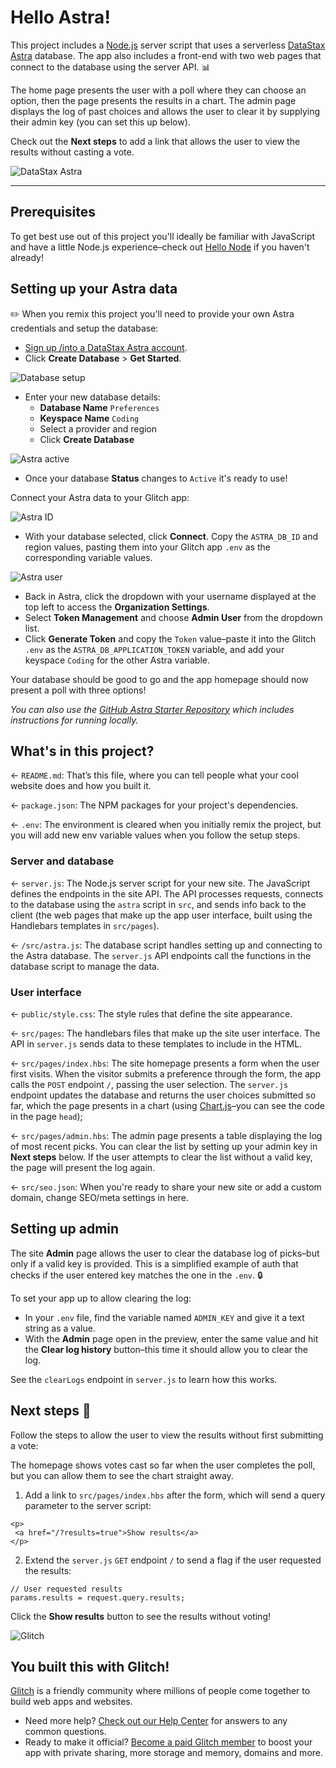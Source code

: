 # Hello Astra!

This project includes a [Node.js](https://nodejs.org/en/about/) server script that uses a serverless [DataStax Astra](https://astra.datastax.com) database. The app also includes a front-end with two web pages that connect to the database using the server API. 📊

The home page presents the user with a poll where they can choose an option, then the page presents the results in a chart. The admin page displays the log of past choices and allows the user to clear it by supplying their admin key (you can set this up below). 

Check out the __Next steps__ to add a link that allows the user to view the results without casting a vote.

![DataStax Astra](https://raw.githubusercontent.com/DataStax-Examples/sample-app-template/master/screenshots/astra-sample-app-default.png)

_____________________________________________________________________

## Prerequisites

To get best use out of this project you'll ideally be familiar with JavaScript and have a little Node.js experience–check out [Hello Node](https://glitch.com/~glitch-hello-node) if you haven't already!

## Setting up your Astra data

✏️ When you remix this project you'll need to provide your own Astra credentials and setup the database:

* [Sign up /into a DataStax Astra account](https://astra.datastax.com/register?utm_source=github&utm_medium=referral&utm_campaign=astra-glitch-react-express-starter).
* Click __Create Database__ &gt; __Get Started__.

![Database setup](https://cdn.glitch.com/ae313032-8fbd-4b72-bdc1-d5a86e415b34%2Fastra-db-setup.jpg?v=1623160620637)

* Enter your new database details:
  * __Database Name__ `Preferences`
  * __Keyspace Name__ `Coding`
  * Select a provider and region
  * Click __Create Database__

![Astra active](https://cdn.glitch.com/ae313032-8fbd-4b72-bdc1-d5a86e415b34%2Fastra-active.jpg?v=1623160649093)

* Once your database __Status__ changes to `Active` it's ready to use!

Connect your Astra data to your Glitch app:

![Astra ID](https://cdn.glitch.com/ae313032-8fbd-4b72-bdc1-d5a86e415b34%2Fastra-id.jpg?v=1623160673028)

* With your database selected, click __Connect__. Copy the `ASTRA_DB_ID` and region values, pasting them into your Glitch app `.env` as the corresponding variable values.

![Astra user](https://cdn.glitch.com/ae313032-8fbd-4b72-bdc1-d5a86e415b34%2Fastra-user-setup.jpg?v=1623160692336)

* Back in Astra, click the dropdown with your username displayed at the top left to access the __Organization Settings__.
* Select __Token Management__ and choose __Admin User__ from the dropdown list.
* Click __Generate Token__ and copy the `Token` value–paste it into the Glitch `.env` as the `ASTRA_DB_APPLICATION_TOKEN` variable, and add your keyspace `Coding` for the other Astra variable.

Your database should be good to go and the app homepage should now present a poll with three options!

_You can also use the [GitHub Astra Starter Repository](https://github.com/DataStax-Examples/glitch-astra-starter) which includes instructions for running locally._

## What's in this project?

← `README.md`: That’s this file, where you can tell people what your cool website does and how you built it.

← `package.json`: The NPM packages for your project's dependencies.

← `.env`: The environment is cleared when you initially remix the project, but you will add new env variable values when you follow the setup steps.

### Server and database

← `server.js`: The Node.js server script for your new site. The JavaScript defines the endpoints in the site API. The API processes requests, connects to the database using the `astra` script in `src`, and sends info back to the client (the web pages that make up the app user interface, built using the Handlebars templates in `src/pages`).

← `/src/astra.js`: The database script handles setting up and connecting to the Astra database. The `server.js` API endpoints call the functions in the database script to manage the data.

### User interface

← `public/style.css`: The style rules that define the site appearance.

← `src/pages`: The handlebars files that make up the site user interface. The API in `server.js` sends data to these templates to include in the HTML.

← `src/pages/index.hbs`: The site homepage presents a form when the user first visits. When the visitor submits a preference through the form, the app calls the `POST` endpoint `/`, passing the user selection. The `server.js` endpoint updates the database and returns the user choices submitted so far, which the page presents in a chart (using [Chart.js](https://www.chartjs.org/docs/)–you can see the code in the page `head`);

← `src/pages/admin.hbs`: The admin page presents a table displaying the log of most recent picks. You can clear the list by setting up your admin key in __Next steps__ below. If the user attempts to clear the list without a valid key, the page will present the log again.

← `src/seo.json`: When you're ready to share your new site or add a custom domain, change SEO/meta settings in here.


## Setting up admin

The site __Admin__ page allows the user to clear the database log of picks–but only if a valid key is provided. This is a simplified example of auth that checks if the user entered key matches the one in the `.env`. 🔒

To set your app up to allow clearing the log:

* In your `.env` file, find the variable named `ADMIN_KEY` and give it a text string as a value.
* With the __Admin__ page open in the preview, enter the same value and hit the __Clear log history__ button–this time it should allow you to clear the log.

See the `clearLogs` endpoint in `server.js` to learn how this works.

## Next steps 🚀

Follow the steps to allow the user to view the results without first submitting a vote:

The homepage shows votes cast so far when the user completes the poll, but you can allow them to see the chart straight away.

1. Add a link to `src/pages/index.hbs` after the form, which will send a query parameter to the server script:

```
<p>
 <a href="/?results=true">Show results</a>
</p>
```

2. Extend the `server.js` `GET` endpoint `/` to send a flag if the user requested the results:

```
// User requested results
params.results = request.query.results;
```

Click the __Show results__ button to see the results without voting!

![Glitch](https://cdn.glitch.com/a9975ea6-8949-4bab-addb-8a95021dc2da%2FLogo_Color.svg?v=1602781328576)

## You built this with Glitch!

[Glitch](https://glitch.com) is a friendly community where millions of people come together to build web apps and websites.

- Need more help? [Check out our Help Center](https://help.glitch.com/) for answers to any common questions.
- Ready to make it official? [Become a paid Glitch member](https://glitch.com/pricing) to boost your app with private sharing, more storage and memory, domains and more.
